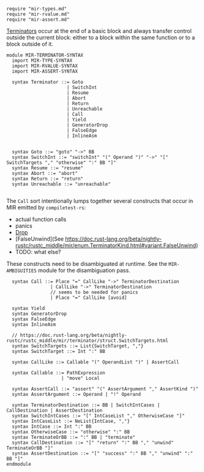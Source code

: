 ```k
require "mir-types.md"
require "mir-rvalue.md"
require "mir-assert.md"
```


[Terminators](https://doc.rust-lang.org/beta/nightly-rustc/rustc_middle/mir/enum.TerminatorKind.html) occur at the end of a basic block and always transfer control outside the current block: either to a block within the same function or to a block outside of it.

```k
module MIR-TERMINATOR-SYNTAX
  import MIR-TYPE-SYNTAX
  import MIR-RVALUE-SYNTAX
  import MIR-ASSERT-SYNTAX

  syntax Terminator ::= Goto
                      | SwitchInt
                      | Resume
                      | Abort
                      | Return
                      | Unreachable
                      | Call
                      | Yield
                      | GeneratorDrop
                      | FalseEdge
                      | InlineAsm


  syntax Goto ::= "goto" "->" BB
  syntax SwitchInt ::= "switchInt" "(" Operand ")" "->" "[" SwitchTargets "," "otherwise" ":" BB "]"
  syntax Resume ::= "resume"
  syntax Abort ::= "abort"
  syntax Return ::= "return"
  syntax Unreachable ::= "unreachable"
  
```

The `Call` sort intentionally lumps together several constructs that occur in MIR emitted by `compiletest-rs`:
* actual function calls
* panics
* [Drop](https://doc.rust-lang.org/beta/nightly-rustc/rustc_middle/mir/enum.TerminatorKind.html#variant.Drop)
* [FalseUnwind](See https://doc.rust-lang.org/beta/nightly-rustc/rustc_middle/mir/enum.TerminatorKind.html#variant.FalseUnwind)
* TODO: what else?

These constructs need to be disambiguated at runtime. See the `MIR-AMBIGUITIES` module for the disambiguation pass.

```k
  syntax Call ::= Place "=" CallLike "->" TerminatorDestination
                | CallLike "->" TerminatorDestination
                // seems to be needed for panics
                | Place "=" CallLike [avoid]

  syntax Yield
  syntax GeneratorDrop
  syntax FalseEdge
  syntax InlineAsm

  // https://doc.rust-lang.org/beta/nightly-rustc/rustc_middle/mir/terminator/struct.SwitchTargets.html
  syntax SwitchTargets ::= List{SwitchTarget, ","}
  syntax SwitchTarget ::= Int ":" BB

  syntax CallLike ::= Callable "(" OperandList ")" | AssertCall

  syntax Callable ::= PathExpression
                    | "move" Local

  syntax AssertCall ::= "assert" "(" AssertArgument "," AssertKind ")"
  syntax AssertArgument ::= Operand | "!" Operand

  syntax TerminatorDestination ::= BB | SwitchIntCases | CallDestination | AssertDestination
  syntax SwitchIntCases ::= "[" IntCaseList "," OtherwiseCase "]"
  syntax IntCaseList ::= NeList{IntCase, ","}
  syntax IntCase ::= Int ":" BB
  syntax OtherwiseCase ::= "otherwise" ":" BB
  syntax TerminateOrBB ::= ":" BB | "terminate"
  syntax CallDestination ::= "[" "return" ":" BB "," "unwind" TerminateOrBB "]"
  syntax AssertDestination ::= "[" "success" ":" BB "," "unwind" ":" BB "]"
endmodule
```